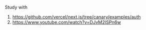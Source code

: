 Study with
1. https://github.com/vercel/next.js/tree/canary/examples/auth
2. https://www.youtube.com/watch?v=DJvM2lSPn6w
